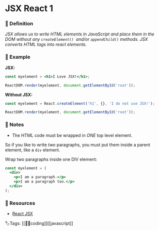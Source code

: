 # JSX React 1

### 📍 Definition 
 _JSX allows us to write HTML elements in JavaScript and place them in the DOM without any `createElement()`  and/or `appendChild()` methods. JSX converts HTML tags into react elements._

### 🔎 Example

**JSX:**
```jsx
const myelement = <h1>I Love JSX!</h1>;

ReactDOM.render(myelement, document.getElementById('root'));
```


**Without JSX:**
```jsx
const myelement = React.createElement('h1', {}, 'I do not use JSX!');

ReactDOM.render(myelement, document.getElementById('root'));
````

### 📝 Notes
- The HTML code must be wrapped in _ONE_ top level element.

So if you like to write _two_ paragraphs, you must put them inside a parent element, like a `div` element.

Wrap two paragraphs inside one DIV element:

```jsx
const myelement = (
  <div>
    <p>I am a paragraph.</p>
    <p>I am a paragraph too.</p>
  </div>
);
``` 

### 📂 Resources
- [React JSX](https://www.w3schools.com/react/react_jsx.asp)


🏷Tags: [[👨‍💻coding]][[javascript]]
